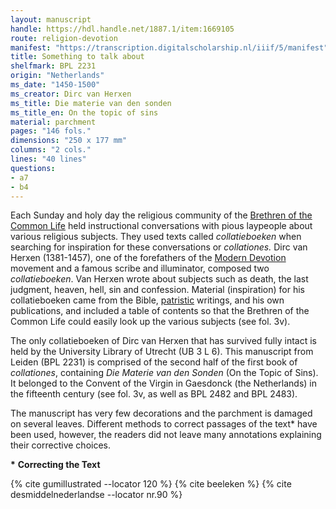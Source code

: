 ```yaml
---
layout: manuscript
handle: https://hdl.handle.net/1887.1/item:1669105
route: religion-devotion
manifest: "https://transcription.digitalscholarship.nl/iiif/5/manifest"
title: Something to talk about
shelfmark: BPL 2231
origin: "Netherlands"
ms_date: "1450-1500"
ms_creator: Dirc van Herxen
ms_title: Die materie van den sonden 
ms_title_en: On the topic of sins
material: parchment
pages: "146 fols."
dimensions: "250 x 177 mm"
columns: "2 cols."
lines: "40 lines"
questions:
- a7
- b4
---
```


Each Sunday and holy day the religious community of the [Brethren of the
Common Life](https://en.wikipedia.org/wiki/Brethren_of_the_Common_Life)
held instructional conversations with pious laypeople about various
religious subjects. They used texts called *collatieboeken* when
searching for inspiration for these conversations or *collationes.* Dirc
van Herxen (1381-1457), one of the forefathers of the [Modern
Devotion](https://en.wikipedia.org/wiki/Devotio_Moderna) movement and a
famous scribe and illuminator, composed two *collatieboeken*. Van Herxen
wrote about subjects such as death, the last judgment, heaven, hell, sin
and confession. Material (inspiration) for his collatieboeken came from
the Bible, [patristic](https://en.wikipedia.org/wiki/Patristics)
writings, and his own publications, and included a table of contents so
that the Brethren of the Common Life could easily look up the various
subjects (see fol. 3v).

The only collatieboeken of Dirc van Herxen that has survived fully
intact is held by the University Library of Utrecht (UB 3 L 6). This
manuscript from Leiden (BPL 2231) is comprised of the second half of the
first book of *collationes*, containing *Die Materie van den Sonden* (On
the Topic of Sins). It belonged to the Convent of the Virgin in
Gaesdonck (the Netherlands) in the fifteenth century (see fol. 3v, as
well as BPL 2482 and BPL 2483).

The manuscript has very few decorations and the parchment is damaged on
several leaves. Different methods to correct passages of the text\* have
been used, however, the readers did not leave many annotations
explaining their corrective choices.

**\*** **Correcting the Text**

{% cite gumillustrated --locator 120 %}
{% cite beeleken %}
{% cite desmiddelnederlandse --locator nr.90 %}
